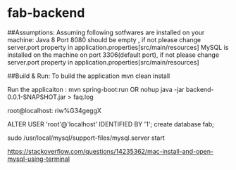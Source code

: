 # fab-backend
##Assumptions:
Assuming following sotfwares are installed on your machine:
Java 8
Port 8080 should be empty , if not please change server.port property in application.properties[src/main/resources]
MySQL is installed on the machine on port 3306(default port), if not please change server.port property in application.properties[src/main/resources]


##Build & Run:
To build the application
mvn clean install

Run the applicaiton :
mvn spring-boot:run
		OR 
nohup java -jar backend-0.0.1-SNAPSHOT.jar > faq.log



root@localhost: riw%G34geggX

ALTER USER 'root'@'localhost' IDENTIFIED BY '1';
create database fab;

sudo /usr/local/mysql/support-files/mysql.server start

https://stackoverflow.com/questions/14235362/mac-install-and-open-mysql-using-terminal

